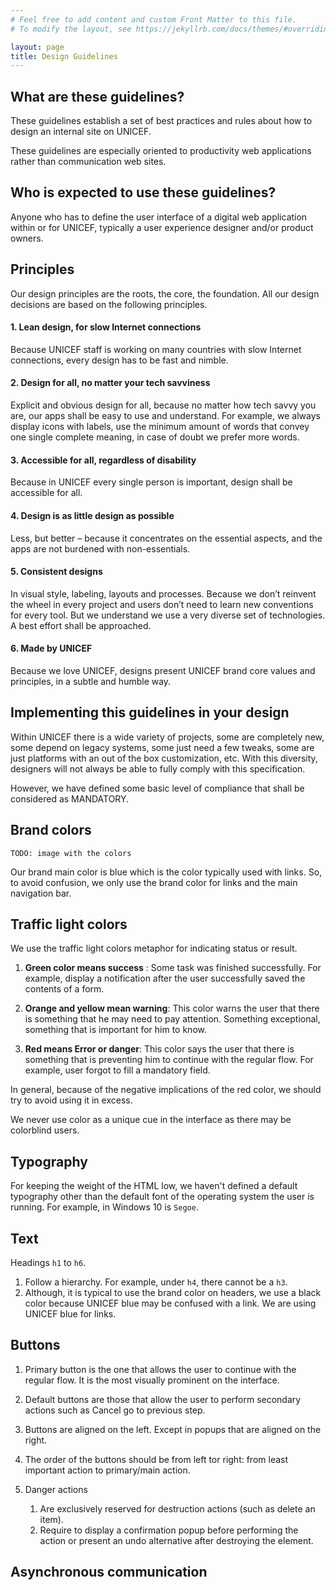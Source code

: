 ```yaml
---
# Feel free to add content and custom Front Matter to this file.
# To modify the layout, see https://jekyllrb.com/docs/themes/#overriding-theme-defaults

layout: page
title: Design Guidelines
---
```


## What are these guidelines?

These guidelines establish a set of best practices and rules about how to
design an internal site on UNICEF.

These guidelines are especially oriented to productivity web applications rather
than communication web sites.  

## Who is expected to use these guidelines?

Anyone who has to define the user interface of a digital web application within
or for UNICEF, typically a user experience designer and/or product owners.

## Principles

Our design principles are the roots, the core, the foundation. All our design
decisions are based on the following principles.


#### 1. Lean design, for slow Internet connections
Because UNICEF staff is working on many countries with slow Internet connections, every design has to be fast and nimble.

#### 2. Design for all, no matter your tech savviness
Explicit and obvious design for all, because no matter how tech savvy you are, our apps shall be easy to use and understand. For example, we always display icons with labels, use the minimum amount of words that convey one single complete meaning, in case of doubt we prefer more words.

#### 3. Accessible for all, regardless of disability
Because in UNICEF every single person is important, design shall be accessible for all.

#### 4. Design is as little design as possible
Less, but better – because it concentrates on the essential aspects, and the apps are not burdened with non-essentials.

#### 5. Consistent designs
In visual style, labeling, layouts and processes. Because we don’t reinvent the wheel in every project and users don’t need to learn new conventions for every tool.
But we understand we use a very diverse set of technologies. A best effort shall be approached.

#### 6. Made by UNICEF
Because we love UNICEF, designs present UNICEF brand core values and principles, in a subtle and humble way.  



## Implementing this guidelines in your design

Within UNICEF there is a wide variety of projects, some are completely new, some depend on legacy systems, some just need a few tweaks, some are just platforms with an out of the box customization, etc. With this diversity, designers will not always be able to fully comply with this specification.

However, we have defined some basic level of compliance that shall be considered as MANDATORY.


## Brand colors

`TODO: image with the colors`

Our brand main color is blue which is the color typically used with links. So, to avoid confusion, we only use the brand color for links and the main navigation bar.


## Traffic light colors
We use the traffic light colors metaphor for indicating status or result.

1. **Green color means success** : Some task was finished successfully. For example, display a notification after the user successfully saved the contents of a form.

2. **Orange and yellow mean warning**: This color warns the user that there is something that he may need to pay attention. Something exceptional, something that is important for him to know.

3. **Red means Error or danger**: This color says the user that there is something that is preventing him to continue with the regular flow. For example, user forgot to fill a mandatory field.

In general, because of the negative implications of the red color, we should try to avoid using it in excess.


<p class="alert alert-warning">
We never use color as a unique cue in the
interface as there may be colorblind users.   
</p>

## Typography

For keeping the weight of the HTML low, we haven't defined a default typography other than the default font of the operating system the user is running. For example, in Windows 10 is `Segoe`.

## Text

Headings `h1` to `h6`.

  1. Follow a hierarchy. For example, under `h4`, there cannot be a `h3`.
  2. Although, it is typical to use the brand color on headers, we use a black
  color because UNICEF blue may be confused with a link. We are using UNICEF
  blue for links.

## Buttons

1. Primary button is the one that allows the user to continue with the regular
flow. It is the most visually prominent on the interface.

2. Default buttons are those that allow the user to perform secondary
actions such as Cancel go to previous step.

3. Buttons are aligned on the left. Except in popups that are aligned on the right.

4. The order of the buttons should be from left tor right: from least
important action to primary/main action.

5. Danger actions
    1. Are exclusively reserved for destruction actions (such as delete an item).
    2. Require to display a confirmation popup before performing the action or present an undo alternative after destroying the element.


## Asynchronous communication
